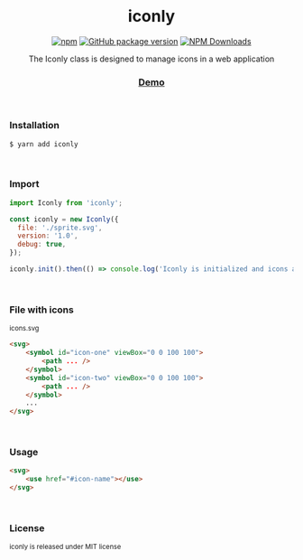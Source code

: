<div align="center">
<br>

<h1>iconly</h1>

[![npm](https://img.shields.io/npm/v/iconly.svg?colorB=brightgreen)](https://www.npmjs.com/package/iconly)
[![GitHub package version](https://img.shields.io/github/package-json/v/ux-ui-pro/iconly.svg)](https://github.com/ux-ui-pro/iconly)
[![NPM Downloads](https://img.shields.io/npm/dm/iconly.svg?style=flat)](https://www.npmjs.org/package/iconly)

<p>The Iconly class is designed to manage icons in a web application</p>
<h3><a href="https://codepen.io/ux-ui/pen/zYmyqWR">Demo</a></h3>

</div>
<br>

### Installation
```
$ yarn add iconly
```

<br>

### Import
```javascript
import Iconly from 'iconly';
```

```javascript
const iconly = new Iconly({
  file: './sprite.svg',
  version: '1.0',
  debug: true,
});

iconly.init().then(() => console.log('Iconly is initialized and icons are loaded.'));
```
<br>

### File with icons
<sub>icons.svg</sub>

```HTML
<svg>
	<symbol id="icon-one" viewBox="0 0 100 100">
		<path ... />
	</symbol>
	<symbol id="icon-two" viewBox="0 0 100 100">
		<path ... />
	</symbol>
	...
</svg>
```
<br>

### Usage
```HTML
<svg>
	<use href="#icon-name"></use>
</svg>
```
<br>

### License
<sup>iconly is released under MIT license</sup>
